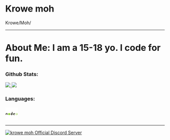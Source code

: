 ## <h1>Krowe moh</h1>
Krowe/Moh/

-------

About Me:
I am a 15-18 yo.
I code for fun.
=======


<h3 align="left">Github Stats:</h3>
<a href="https://github.com/Krowe-moh" target="_self"> <img src="https://github-readme-stats.vercel.app/api?username=Krowe-moh&&show_icon=true&title_color=faa1ff&icon_color=00FFFF&text_color=00FFFF&bg_color=0d1117"/> </a>
<a href="https://github.com/Krowe-moh" target="_self"> <img src="https://github-readme-stats.vercel.app/api/top-langs/?username=Krowe-moh&&show_icon=true&title_color=faa1ff&icon_color=00FFFF&text_color=00FFFF&bg_color=0d1117"/> </a>


<h3 align="left">Languages:</h3>
 <a href="https://nodejs.org/" target="_blank"> <img src="https://raw.githubusercontent.com/devicons/devicon/master/icons/nodejs/nodejs-original-wordmark.svg" alt="NodeJS" width="40" height="40"/> </a>

-----------------------------------------------------------------------
<p align="left"> <a href="https://discord.gg/yBpyNnZCd6" target="_blank"> <img src="https://discord.com/assets/3437c10597c1526c3dbd98c737c2bcae.svg" alt="krowe moh Official Discord Server" width="40" height="40"/> </a>
